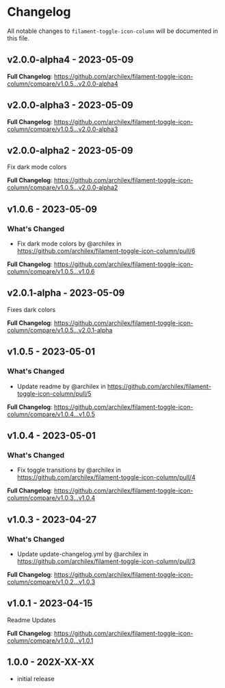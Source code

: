 # Changelog

All notable changes to `filament-toggle-icon-column` will be documented in this file.

## v2.0.0-alpha4 - 2023-05-09

**Full Changelog**: https://github.com/archilex/filament-toggle-icon-column/compare/v1.0.5...v2.0.0-alpha4

## v2.0.0-alpha3 - 2023-05-09

**Full Changelog**: https://github.com/archilex/filament-toggle-icon-column/compare/v1.0.5...v2.0.0-alpha3

## v2.0.0-alpha2 - 2023-05-09

Fix dark mode colors

**Full Changelog**: https://github.com/archilex/filament-toggle-icon-column/compare/v1.0.5...v2.0.0-alpha2

## v1.0.6 - 2023-05-09

### What's Changed

- Fix dark mode colors by @archilex in https://github.com/archilex/filament-toggle-icon-column/pull/6

**Full Changelog**: https://github.com/archilex/filament-toggle-icon-column/compare/v1.0.5...v1.0.6

## v2.0.1-alpha - 2023-05-09

Fixes dark colors

**Full Changelog**: https://github.com/archilex/filament-toggle-icon-column/compare/v1.0.5...v2.0.1-alpha

## v1.0.5 - 2023-05-01

### What's Changed

- Update readme by @archilex in https://github.com/archilex/filament-toggle-icon-column/pull/5

**Full Changelog**: https://github.com/archilex/filament-toggle-icon-column/compare/v1.0.4...v1.0.5

## v1.0.4 - 2023-05-01

### What's Changed

- Fix toggle transitions by @archilex in https://github.com/archilex/filament-toggle-icon-column/pull/4

**Full Changelog**: https://github.com/archilex/filament-toggle-icon-column/compare/v1.0.3...v1.0.4

## v1.0.3 - 2023-04-27

### What's Changed

- Update update-changelog.yml by @archilex in https://github.com/archilex/filament-toggle-icon-column/pull/3

**Full Changelog**: https://github.com/archilex/filament-toggle-icon-column/compare/v1.0.2...v1.0.3

## v1.0.1 - 2023-04-15

Readme Updates

**Full Changelog**: https://github.com/archilex/filament-toggle-icon-column/compare/v1.0.0...v1.0.1

## 1.0.0 - 202X-XX-XX

- initial release
